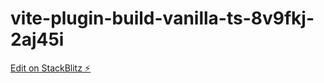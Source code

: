 # vite-plugin-build-vanilla-ts-8v9fkj-2aj45i

[Edit on StackBlitz ⚡️](https://stackblitz.com/edit/vite-plugin-build-vanilla-ts-8v9fkj-2aj45i)
